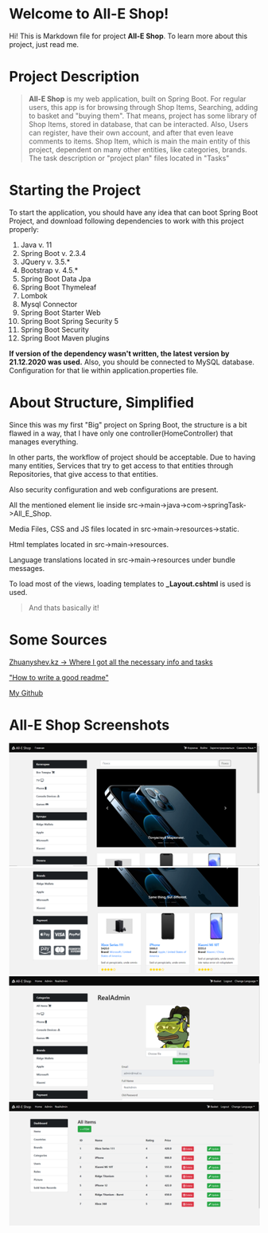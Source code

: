 # Welcome to All-E Shop!

Hi! This is Markdown file for project **All-E Shop**. To learn more about this project, just read me.


# Project Description

> **All-E Shop** is my web application, built on Spring Boot. For regular users, this app is for browsing through Shop Items, Searching, adding to basket and "buying them". 
> That means, project has some library of Shop Items, stored in database, that can be interacted. Also, Users can register, have their own account, and after that even leave comments to items. 
> Shop Item, which is main the main entity of this project, dependent on many other entities, like categories, brands.
> The task description or "project plan" files located in "Tasks"

# Starting the Project

To start the application, you should have any idea that can boot Spring Boot Project, and download following dependencies to work with this project properly:
 1. Java v. 11
 2. Spring Boot v. 2.3.4
 2. JQuery v. 3.5.*
 3. Bootstrap v. 4.5.*
 4. Spring Boot Data Jpa
 5. Spring Boot Thymeleaf
 6. Lombok
 7. Mysql Connector
 8. Spring Boot Starter Web
 9. Spring Boot Spring Security 5
 10. Spring Boot Security
 11. Spring Boot Maven plugins
 
 **If version of the dependency wasn't written, the latest version by 21.12.2020 was used.**
 Also, you should be connected to MySQL database. Configuration for that lie within application.properties file.

# About Structure, Simplified
Since this was my first "Big" project on Spring Boot, the structure is a bit flawed in a way, that I have only one controller(HomeController) that manages everything.

In other parts, the workflow of project should be acceptable. Due to having many entities, Services that try to get access to that entities through Repositories, that give access to that entities.

Also security configuration and web configurations are present.

All the mentioned element lie inside src->main->java->com->springTask->All_E_Shop.

Media Files, CSS and JS files located in src->main->resources->static.

Html templates located in src->main->resources.

Language translations located in src->main->resources under bundle messages.

To load most of the views, loading templates to **_Layout.cshtml** is used is used. 
> And thats basically it!

# Some Sources
[Zhuanyshev.kz -> Where I got all the necessary info and tasks](https://zhuanyshev.kz/home)

["How to write a good readme"](https://medium.com/@meakaakka/a-beginners-guide-to-writing-a-kickass-readme-7ac01da88ab3)

[My Github](https://docs.github.com/Farad2020)

# All-E Shop Screenshots

![Snapshot_1](https://github.com/Farad2020/All_E_Shop/blob/main/bonus%20pics/Snapshot_1_main.PNG)
![Snapshot_2](https://github.com/Farad2020/All_E_Shop/blob/main/bonus%20pics/Snapshot_2_main.PNG)
![Snapshot_3](https://github.com/Farad2020/All_E_Shop/blob/main/bonus%20pics/Snapshot_3_profile.PNG)
![Snapshot_4](https://github.com/Farad2020/All_E_Shop/blob/main/bonus%20pics/Snapshot_4_admin.PNG)